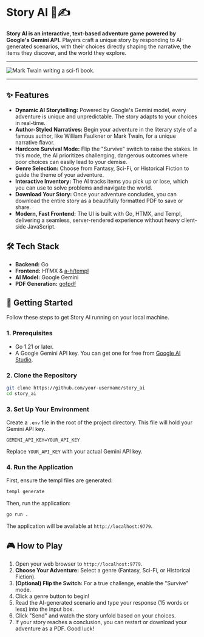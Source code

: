 # Story AI 🤖✍️

**Story AI is an interactive, text-based adventure game powered by Google's Gemini API.** Players craft a unique story by responding to AI-generated scenarios, with their choices directly shaping the narrative, the items they discover, and the world they explore.

---

![Mark Twain writing a sci-fi book.](https://github.com/user-attachments/assets/3d779e60-cf27-4bc2-93ca-bbdbeb110415)

---

## ✨ Features

*   **Dynamic AI Storytelling:** Powered by Google's Gemini model, every adventure is unique and unpredictable. The story adapts to your choices in real-time.
*   **Author-Styled Narratives:** Begin your adventure in the literary style of a famous author, like William Faulkner or Mark Twain, for a unique narrative flavor.
*   **Hardcore Survival Mode:** Flip the "Survive" switch to raise the stakes. In this mode, the AI prioritizes challenging, dangerous outcomes where poor choices can easily lead to your demise.
*   **Genre Selection:** Choose from Fantasy, Sci-Fi, or Historical Fiction to guide the theme of your adventure.
*   **Interactive Inventory:** The AI tracks items you pick up or lose, which you can use to solve problems and navigate the world.
*   **Download Your Story:** Once your adventure concludes, you can download the entire story as a beautifully formatted PDF to save or share.
*   **Modern, Fast Frontend:** The UI is built with Go, HTMX, and Templ, delivering a seamless, server-rendered experience without heavy client-side JavaScript.

## 🛠️ Tech Stack

*   **Backend:** Go
*   **Frontend:** HTMX & [a-h/templ](https://github.com/a-h/templ)
*   **AI Model:** Google Gemini
*   **PDF Generation:** [gofpdf](https://github.com/jung-kurt/gofpdf)

## 🚀 Getting Started

Follow these steps to get Story AI running on your local machine.

### 1. Prerequisites

*   Go 1.21 or later.
*   A Google Gemini API key. You can get one for free from [Google AI Studio](https://aistudio.google.com/app/apikey).

### 2. Clone the Repository

```bash
git clone https://github.com/your-username/story_ai
cd story_ai
```

### 3. Set Up Your Environment

Create a `.env` file in the root of the project directory. This file will hold your Gemini API key.

```
GEMINI_API_KEY=YOUR_API_KEY
```

Replace `YOUR_API_KEY` with your actual Gemini API key.

### 4. Run the Application

First, ensure the templ files are generated:
```bash
templ generate
```

Then, run the application:
```bash
go run .
```

The application will be available at `http://localhost:9779`.

## 🎮 How to Play

1.  Open your web browser to `http://localhost:9779`.
2.  **Choose Your Adventure:** Select a genre (Fantasy, Sci-Fi, or Historical Fiction).
3.  **(Optional) Flip the Switch:** For a true challenge, enable the "Survive" mode.
4.  Click a genre button to begin!
5.  Read the AI-generated scenario and type your response (15 words or less) into the input box.
6.  Click "Send" and watch the story unfold based on your choices.
7.  If your story reaches a conclusion, you can restart or download your adventure as a PDF. Good luck!
